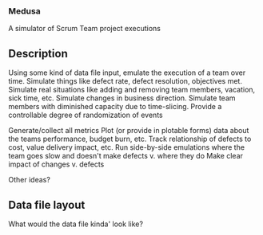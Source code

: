 ### Medusa

A simulator of Scrum Team project executions

## Description

Using some kind of data file input, emulate the execution of a team over time. 
Simulate things like defect rate, defect resolution, objectives met.
Simulate real situations like adding and removing team members, vacation, sick time, etc.
Simulate changes in business direction.
Simulate team members with diminished capacity due to time-slicing.
Provide a controllable degree of randomization of events

Generate/collect all metrics
Plot (or provide in plotable forms) data about the teams performance, budget burn, etc.
Track relationship of defects to cost, value delivery impact, etc.
Run side-by-side emulations where the team goes slow and doesn't make defects v. where they do
Make clear impact of changes v. defects

Other ideas?


## Data file layout

What would the data file kinda' look like?